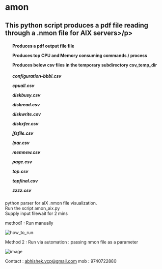 # amon
<h2>
<p>This python script produces a pdf file reading through a .nmon file for AIX servers>/p>
</h2>
<h4>
<ol>Produces a pdf output file file</ol>
<ol>Produces top CPU and Memory consuming commands / process </ol>
<ol>Produces below csv files in the temporary subdirectory csv_temp_dir </ol>
</h4>
<h5>
<ol>configuration-bbbl.csv</ol>
<ol>cpuall.csv</ol>
<ol>diskbusy.csv</ol>
<ol>diskread.csv</ol>
<ol>diskwrite.csv</ol>
<ol>diskxfer.csv</ol>
<ol>jfsfile.csv</ol>
<ol>lpar.csv</ol>
<ol>memnew.csv</ol>
<ol>page.csv</ol>
<ol>top.csv</ol>
<ol>topfinal.csv</ol>
<ol>zzzz.csv</ol>

</h5>

python parser for aIX .nmon file visualization. <br>Run the script amon_aix.py <br>Supply input filewait for 2 mins

method1 : Run manually 

![how_to_run](https://user-images.githubusercontent.com/46884901/214522544-69a0c4b3-b588-40e4-9ab2-1cebd2e61f84.JPG)

Method 2 : Run via automation : passing nmon file as a parameter 

![image](https://user-images.githubusercontent.com/46884901/216031309-c5f5ccac-71d0-428f-bfb2-1039e4894ded.png)


Contact : abhishek.vcp@gmail.com
mob : 9740722880

